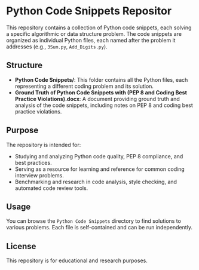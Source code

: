 # Python Code Snippets Repositor

This repository contains a collection of Python code snippets, each solving a specific algorithmic or data structure problem. The code snippets are organized as individual Python files, each named after the problem it addresses (e.g., `3Sum.py`, `Add_Digits.py`).

## Structure
- **Python Code Snippets/**: This folder contains all the Python files, each representing a different coding problem and its solution.
- **Ground Truth of Python Code Snippets with (PEP 8 and Coding Best Practice Violations).docx**: A document providing ground truth and analysis of the code snippets, including notes on PEP 8 and coding best practice violations.

## Purpose
The repository is intended for:
- Studying and analyzing Python code quality, PEP 8 compliance, and best practices.
- Serving as a resource for learning and reference for common coding interview problems.
- Benchmarking and research in code analysis, style checking, and automated code review tools.

## Usage
You can browse the `Python Code Snippets` directory to find solutions to various problems. Each file is self-contained and can be run independently.

## License
This repository is for educational and research purposes.
